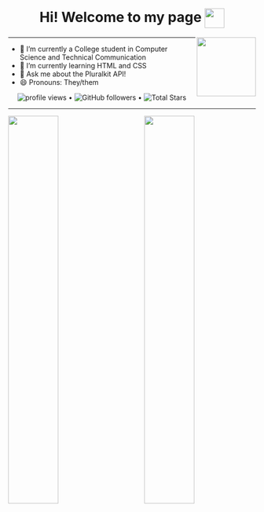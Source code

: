 
<h1 align="center">
  Hi! Welcome to my page
  <a target="_blank">
    <img align= "center" width= "40" src= "https://cdn.discordapp.com/emojis/696560649437970482.gif?v=1"/>
  </a>
</h1>

<img align= "right" width= "120" src= "https://gamepedia.cursecdn.com/minecraft_gamepedia/thumb/e/e5/Bee_with_nectar.gif/120px-Bee_with_nectar.gif?version=6d99eb29ccbaf96d9bbf90e2cbb0c202"/>

-------

- 🔭 I’m currently a College student in Computer Science and Technical Communication
- 🌱 I’m currently learning HTML and CSS 
- 💬 Ask me about the Pluralkit API!
- 😄 Pronouns: They/them
 
 <p align="center">
  <img src="https://gpvc.arturio.dev/ThatOneWanderingWeirdo" alt="profile views"> •  
  <img alt="GitHub followers" src="https://img.shields.io/github/followers/ThatOneWanderingWeirdo?label=Followers&style=social"> •   
  <img src="https://img.shields.io/github/stars/ThatOneWanderingWeirdo?label=Stars" alt="Total Stars">
</p>

--------

<img align="left" src="https://github-readme-stats.vercel.app/api?username=ThatOneWanderingWeirdo&theme=darcula&show_icons=true&count_private=true" width="45%"/>
<img align="right" src="https://github-readme-stats.vercel.app/api/top-langs/?username=ThatOneWanderingWeirdo&layout=compact&theme=darcula&count_private=true" width="45%"/>
